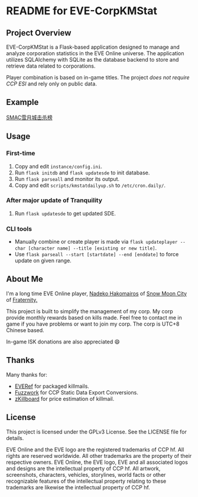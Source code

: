 # README for EVE-CorpKMStat

## Project Overview

EVE-CorpKMStat is a Flask-based application designed to manage and analyze corporation statistics in the EVE Online universe. The application utilizes SQLAlchemy with SQLite as the database backend to store and retrieve data related to corporations.

Player combination is based on in-game titles. The project *does not require CCP ESI* and rely only on public data.


## Example

[SMAC雪月城击杀榜](https://smac.lunes.faith)


## Usage

### First-time

1. Copy and edit ```instance/config.ini```.
1. Run ```flask initdb``` and ```flask updatesde``` to init database.
1. Run ```flask parseall``` and monitor its output.
3. Copy and edit ```scripts/kmstatdailyup.sh``` to ```/etc/cron.daily/```.

### After major update of Tranquility

1. Run ```flask updatesde``` to get updated SDE.

### CLI tools

* Manually combine or create player is made via ```flask updateplayer --char [character name] --title [existing or new title]```.
* Use ```flask parseall --start [startdate] --end [enddate]``` to force update on given range.


## About Me

I'm a long time EVE Online player, [Nadeko Hakomairos](https://evewho.com/character/94299194) of [Snow Moon City](https://evewho.com/corporation/98702000) of [Fraternity.](https://evewho.com/alliance/99003581)

This project is built to simplify the management of my corp. My corp provide monthly rewards based on kills made. Feel free to contact me in game if you have problems or want to join my corp. The corp is UTC+8 Chinese based.

In-game ISK donations are also appreciated :smile:


## Thanks

Many thanks for:
* [EVERef](https://everef.net) for packaged killmails.
* [Fuzzwork](https://www.fuzzwork.co.uk/) for CCP Static Data Export Conversions.
* [zKillboard](https://zkillboard.com/) for price estimation of killmail.


## License

This project is licensed under the GPLv3 License. See the LICENSE file for details.

EVE Online and the EVE logo are the registered trademarks of CCP hf. All rights are reserved worldwide. All other trademarks are the property of their respective owners. EVE Online, the EVE logo, EVE and all associated logos and designs are the intellectual property of CCP hf. All artwork, screenshots, characters, vehicles, storylines, world facts or other recognizable features of the intellectual property relating to these trademarks are likewise the intellectual property of CCP hf.
